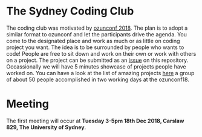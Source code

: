 # The Sydney Coding Club 

The coding club was motivated by
[ozunconf 2018](http://ozunconf18.ropensci.org). The plan is to adopt a similar
format to ozunconf and let the participants drive the agenda. You come to the
designated place and work as much or as little on coding project you want. The
idea is to be surrounded by people who wants to code! People are free to sit
down and work on their own or work with others on a project. The project can be
submitted as an [issue](https://github.com/emitanaka/sydneycodingclub/issues)
on this repository. Occassionally we will have 5 minutes showcase of projects
people have worked on. You can have a look at the list of amazing projects
[here](https://github.com/ropensci/ozunconf18/blob/master/content/projects.md)
a group of about 50 people accomplished in two working days at the ozunconf18.


# Meeting

The first meeting will occur at **Tuesday 3-5pm 18th Dec 2018, Carslaw 829, The
University of Sydney**.

